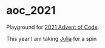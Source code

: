 # aoc_2021
Playground for [2021 Advent of Code](https://adventofcode.com/2021).

This year I am taking [Julia](https://julialang.org) for a spin